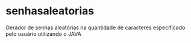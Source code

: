 # senhasaleatorias
Gerador de senhas aleatórias na quantidade de caracteres especificado pelo usuário utilizando o JAVA
